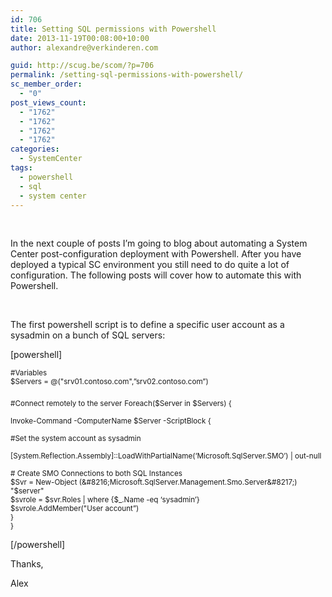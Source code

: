 ```yaml
---
id: 706
title: Setting SQL permissions with Powershell
date: 2013-11-19T00:08:00+10:00
author: alexandre@verkinderen.com

guid: http://scug.be/scom/?p=706
permalink: /setting-sql-permissions-with-powershell/
sc_member_order:
  - "0"
post_views_count:
  - "1762"
  - "1762"
  - "1762"
  - "1762"
categories:
  - SystemCenter
tags:
  - powershell
  - sql
  - system center
---
```

&nbsp;

In the next couple of posts I’m going to blog about automating a System Center post-configuration deployment with Powershell. After you have deployed a typical SC environment you still need to do quite a lot of configuration. The following posts will cover how to automate this with Powershell.

&nbsp;

The first powershell script is to define a specific user account as a sysadmin on a bunch of SQL servers:

[powershell]

<sub>#Variables  
$Servers = @("srv01.contoso.com",”srv02.contoso.com”)</sub>

<sub>  
#Connect remotely to the server</sub>

<sub>  
Foreach($Server in $Servers)  
{ </sub>

<sub>Invoke-Command -ComputerName $Server -ScriptBlock { </sub>

<sub>  
#Set the system account as sysadmin</sub>

<sub>[System.Reflection.Assembly]::LoadWithPartialName(&#8216;Microsoft.SqlServer.SMO&#8217;) | out-null </sub>

<sub># Create SMO Connections to both SQL Instances  
$Svr = New-Object (&#8216;Microsoft.SqlServer.Management.Smo.Server&#8217;) "$server"  
$svrole = $svr.Roles | where {$_.Name -eq &#8216;sysadmin&#8217;}  
$svrole.AddMember("User account”)  
}  
}</sub>

[/powershell]

Thanks,

Alex
